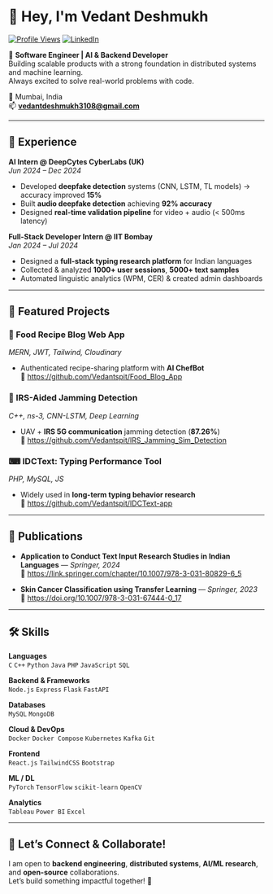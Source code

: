 # 👋 Hey, I'm Vedant Deshmukh  

[![Profile Views](https://komarev.com/ghpvc/?username=Vedantspit&color=blue&style=flat-square)]()
[![LinkedIn](https://img.shields.io/badge/LinkedIn-Connect-blue?style=flat-square&logo=linkedin)](https://www.linkedin.com/in/vedant-deshmukh-47b1a122a/)

🎯 **Software Engineer | AI & Backend Developer**  
Building scalable products with a strong foundation in distributed systems and machine learning.  
Always excited to solve real-world problems with code.  

📍 Mumbai, India  
📫 **vedantdeshmukh3108@gmail.com**

---

## 💼 Experience

**AI Intern @ DeepCytes CyberLabs (UK)**  
*Jun 2024 – Dec 2024*  
- Developed **deepfake detection** systems (CNN, LSTM, TL models) → accuracy improved **15%**  
- Built **audio deepfake detection** achieving **92% accuracy**  
- Designed **real-time validation pipeline** for video + audio (< 500ms latency)  

**Full-Stack Developer Intern @ IIT Bombay**  
*Jan 2024 – Jul 2024*  
- Designed a **full-stack typing research platform** for Indian languages  
- Collected & analyzed **1000+ user sessions**, **5000+ text samples**  
- Automated linguistic analytics (WPM, CER) & created admin dashboards  

---


## 🚀 Featured Projects

### 🍲 Food Recipe Blog Web App  
*MERN, JWT, Tailwind, Cloudinary*  
- Authenticated recipe-sharing platform with **AI ChefBot**  
🔗 https://github.com/Vedantspit/Food_Blog_App  

### 📡 IRS-Aided Jamming Detection  
*C++, ns-3, CNN-LSTM, Deep Learning*  
- UAV + **IRS 5G communication** jamming detection (**87.26%**)  
🔗 https://github.com/Vedantspit/IRS_Jamming_Sim_Detection  

### ⌨ IDCText: Typing Performance Tool  
*PHP, MySQL, JS*  
- Widely used in **long-term typing behavior research**  
🔗 https://github.com/Vedantspit/IDCText-app  

---

## 📝 Publications

- **Application to Conduct Text Input Research Studies in Indian Languages** — *Springer, 2024*  
  🔗 https://link.springer.com/chapter/10.1007/978-3-031-80829-6_5  

- **Skin Cancer Classification using Transfer Learning** — *Springer, 2023*  
  🔗 https://doi.org/10.1007/978-3-031-67444-0_17  

---


## 🛠 Skills

**Languages**  
`C` `C++` `Python` `Java` `PHP` `JavaScript` `SQL`

**Backend & Frameworks**  
`Node.js` `Express` `Flask` `FastAPI`

**Databases**  
`MySQL` `MongoDB`

**Cloud & DevOps**  
`Docker` `Docker Compose` `Kubernetes` `Kafka` `Git`

**Frontend**  
`React.js` `TailwindCSS` `Bootstrap`

**ML / DL**  
`PyTorch` `TensorFlow` `scikit-learn` `OpenCV`

**Analytics**  
`Tableau` `Power BI` `Excel`

---

## 🤝 Let’s Connect & Collaborate!

I am open to **backend engineering**, **distributed systems**, **AI/ML research**, and **open-source** collaborations.  
Let’s build something impactful together! 🚀  
